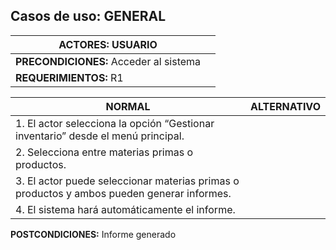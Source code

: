 ## Casos de uso: GENERAL

| **ACTORES:** USUARIO | |
|----------------------|-|
| **PRECONDICIONES:** Acceder al sistema | |
| **REQUERIMIENTOS:** R1 | |

| **NORMAL** | **ALTERNATIVO** |
|------------|-----------------|
| 1. El actor selecciona la opción “Gestionar inventario” desde el menú principal. | |
| 2. Selecciona entre materias primas o productos. | |
| 3. El actor puede seleccionar materias primas o productos y ambos pueden generar informes. | |
| 4. El sistema hará automáticamente el informe. | |

**POSTCONDICIONES:** Informe generado